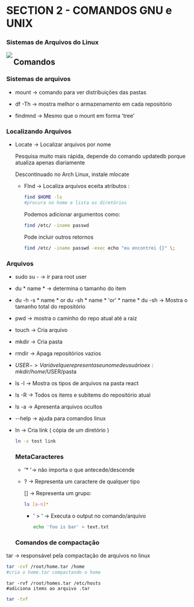 # SECTION 2 - COMANDOS GNU e UNIX 

### Sistemas de Arquivos do Linux

<img src="https://img.vivaolinux.com.br/imagens/artigos/comunidade/Artigo_01.jpg" align="left">

## Comandos

### Sistemas de arquivos

- mount -> comando para ver distribuições das pastas 

- df -Th -> mostra melhor o armazenamento em cada repositório 

- findmnd -> Mesmo que o mount em forma 'tree'

  

### Localizando Arquivos

- Locate -> Localizar arquivos por nome 

  Pesquisa muito mais rápida, depende do comando updatedb porque atualiza apenas diariamente

  Descontinuado no Arch Linux, instale mlocate 

  - FInd -> Localiza arquivos eceita atributos :

    ```bash
    find $HOME -ls 
    #procura no home e lista os diretórios 
    ```

    Podemos adicionar argumentos como:

    ```bash
    find /etc/ -iname passwd
    ```

    Pode incluir outros retornos 

    ```bash
    find /etc/ -iname passwd -exec echo "eu encontrei {}" \;
    ```

    

### Arquivos

- sudo su - -> ir para root user  

- du * name * -> determina o tamanho do item

- du -h -s * name * or  du -sh * name *  'or' * name *  du -sh ->  Mostra o tamanho total do repositório

- pwd -> mostra o caminho do repo atual até a raiz 

- touch -> Cria arquivo 

- mkdir -> Cria pasta 

- rmdir -> Apaga repositórios vazios 

- $USER -> Variável que representa seu nome de usuário ex: mkdir /home/$USER/pasta

- ls -l -> Mostra os tipos de arquivos na pasta react 

- ls -R -> Todos os items e subitems do repositório atual 

- ls -a -> Apresenta arquivos ocultos

- --help -> ajuda para comandos linux 

- ln  -> Cria link ( cópia de um diretório )

  ```bash
  ln -s test link
  ```
  
  ### MetaCaracteres
  
  * '* '-> não importa o que antecede/descende 
  
  * ? -> Representa um caractere de qualquer tipo 
  
    [] -> Representa um grupo:
  
    ```bash
    ls [a-n]*
    ```
  
    - ' > ' -> Executa o output no comando/arquivo 
  
      ```bash
      echo 'foo is bar' > text.txt
      ```
  
      
  
  ### Comandos de compactação 

tar -> responsável pela compactação de arquivos no linux 

```bash
tar -cvf /root/home.tar /home
#cria o home.tar compactando o home 
```

```shell
tar -rvf /root/homes.tar /etc/hosts
#adiciona items ao arquivo .tar 
```

```bash
tar -tvf 
```

